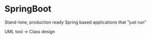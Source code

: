 # SpringBoot
Stand-lone, production ready Spring based applications that "just run"

UML tool -> Class design

